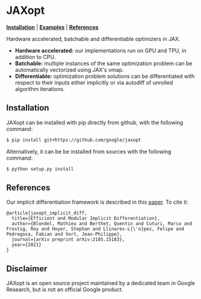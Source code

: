 # JAXopt

[**Installation**](#installation)
| [**Examples**](https://github.com/google/jaxopt/tree/main/examples)
| [**References**](#ref)

Hardware accelerated, batchable and differentiable optimizers in JAX.

- **Hardware accelerated:** our implementations run on GPU and TPU, in addition
  to CPU.
- **Batchable:** multiple instances of the same optimization problem can be
  automatically vectorized using JAX's vmap.
- **Differentiable:** optimization problem solutions can be differentiated with
  respect to their inputs either implicitly or via autodiff of unrolled
  algorithm iterations.

## Installation<a id="installation"></a>

JAXopt can be installed with pip directly from github, with the following
command:

```bash
$ pip install git+https://github.com/google/jaxopt
```

Alternatively, it can be be installed from sources with the following command:

```bash
$ python setup.py install
```

## References<a id="ref"></a>

Our implicit differentiation framework is described in this
[paper](https://arxiv.org/abs/2105.15183). To cite it:

```
@article{jaxopt_implicit_diff,
  title={Efficient and Modular Implicit Differentiation},
  author={Blondel, Mathieu and Berthet, Quentin and Cuturi, Marco and Frostig, Roy and Hoyer, Stephan and Llinares-L{\'o}pez, Felipe and Pedregosa, Fabian and Vert, Jean-Philippe},
  journal={arXiv preprint arXiv:2105.15183},
  year={2021}
}
```

## Disclaimer

JAXopt is an open source project maintained by a dedicated team in Google Research, but is not an official Google product.
